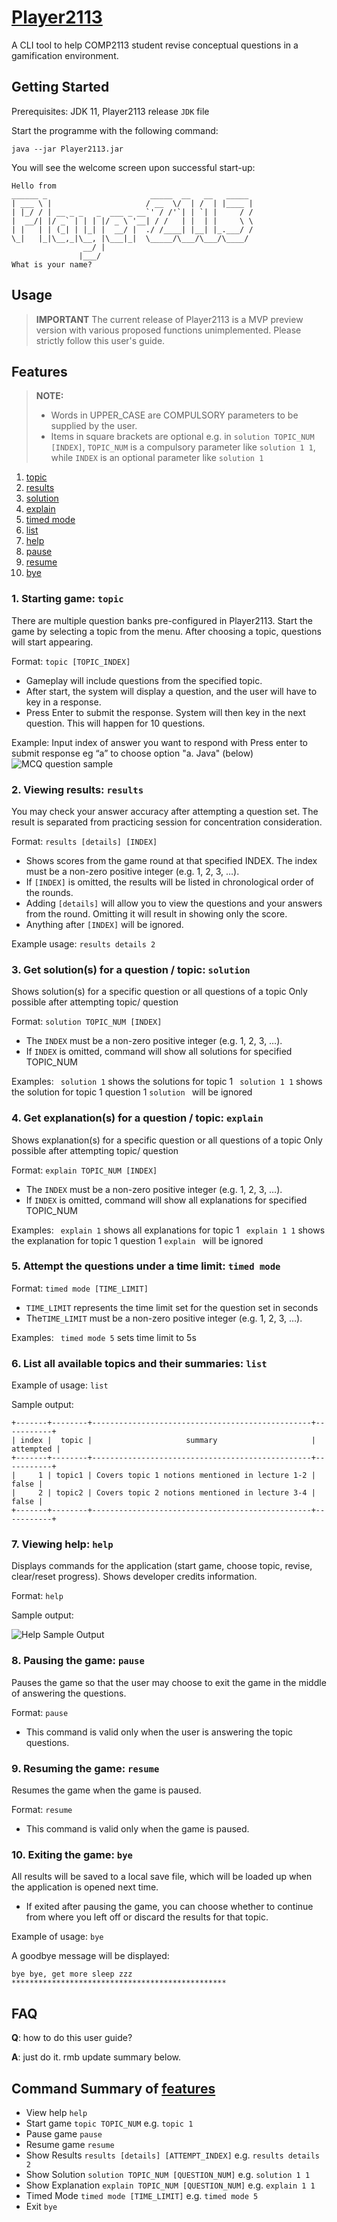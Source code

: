 # [Player2113](https://github.com/AY2324S2-CS2113-F15-1/tp/releases)

A CLI tool to help COMP2113 student revise conceptual questions in a gamification environment.

## Getting Started

Prerequisites: JDK 11, Player2113 release `JDK` file

Start the programme with the following command:

```
java --jar Player2113.jar
```

You will see the welcome screen upon successful start-up:

```
Hello from
______ _                       _____  __   __   _____
| ___ \ |                     / __  \/  | /  | |____ |
| |_/ / | __ _ _   _  ___ _ __`' / /'`| | `| |     / /
|  __/| |/ _` | | | |/ _ \ '__| / /   | |  | |     \ \
| |   | | (_| | |_| |  __/ |  ./ /____| |__| |_.___/ /
\_|   |_|\__,_|\__, |\___|_|  \_____/\___/\___/\____/
                __/ |
               |___/
What is your name?
```
## Usage

> **IMPORTANT**
> The current release of Player2113 is a MVP preview version with various proposed functions unimplemented. Please strictly follow this user's guide.

## Features
> **NOTE:**
> + Words in UPPER_CASE are COMPULSORY parameters to be supplied by the user.
> + Items in square brackets are optional
    e.g. in `solution TOPIC_NUM [INDEX]`, `TOPIC_NUM` is a compulsory parameter like `solution 1 1`,
> while `INDEX` is an optional parameter like `solution 1`

1. [topic](#1-starting-game-topic)
2. [results](#2-viewing-results-results)
3. [solution](#3-get-solutions-for-a-question--topic-solution)
4. [explain](#4-get-explanations-for-a-question--topic-explain)
5. [timed mode](#5-attempt-the-questions-under-a-time-limit-timed-mode)
6. [list](#6-list-all-available-topics-and-their-summaries-list)
7. [help](#7-viewing-help-help)
8. [pause](#8-pausing-the-game-pause)
9. [resume](#9-resuming-the-game-resume)
10. [bye](#10-exiting-the-game-bye)

### 1. Starting game: `topic`
There are multiple question banks pre-configured in Player2113.
Start the game by selecting a topic from the menu. 
After choosing a topic, questions will start appearing.

Format: `topic [TOPIC_INDEX]`

- Gameplay will include questions from the specified topic.
- After start, the system will display a question, and the user will have to key in a response.
- Press Enter to submit the response. System will then key in the next question. This will happen for 10 questions.

Example:
Input index of answer you want to respond with
Press enter to submit response
eg “a” to choose option "a. Java" (below)
![MCQ question sample](./team/img/mcqQuestionType.png)

### 2. Viewing results: `results`

You may check your answer accuracy after attempting a question set. The result is separated from practicing session for concentration consideration.

Format: `results [details] [INDEX]`

- Shows scores from the game round at that specified INDEX. The index must be a  non-zero positive integer (e.g. 1, 2, 3, …).
- If `[INDEX]` is omitted, the results will be listed in chronological order of the rounds.
- Adding `[details]` will allow you to view the questions and your answers from the round. Omitting it will result in showing only the score.
- Anything after `[INDEX]` will be ignored.

Example usage: `results details 2`

### 3. Get solution(s) for a question / topic: `solution`
Shows solution(s) for a specific question or all questions of a topic
Only possible after attempting topic/ question

Format: `solution TOPIC_NUM [INDEX]`

- The `INDEX` must be a non-zero positive integer (e.g. 1, 2, 3, …).
- If `INDEX` is omitted, command will show all solutions for specified TOPIC_NUM

Examples:
` solution 1` shows the solutions for topic 1
` solution 1 1` shows the solution for topic 1 question 1
` solution  ` will be ignored

### 4. Get explanation(s) for a question / topic: `explain`
Shows explanation(s) for a specific question or all questions of a topic
Only possible after attempting topic/ question

Format: `explain TOPIC_NUM [INDEX]`

- The `INDEX` must be a non-zero positive integer (e.g. 1, 2, 3, …).
- If `INDEX` is omitted, command will show all explanations for specified TOPIC_NUM

Examples:
` explain 1` shows all explanations for topic 1
` explain 1 1` shows the explanation for topic 1 question 1
` explain  ` will be ignored

### 5. Attempt the questions under a time limit: `timed mode`

Format: `timed mode [TIME_LIMIT]`

- `TIME_LIMIT` represents the time limit set for the question set in seconds
- The`TIME_LIMIT` must be a non-zero positive integer (e.g. 1, 2, 3, …).

Examples:
` timed mode 5` sets time limit to 5s

### 6. List all available topics and their summaries: `list`

Example of usage: `list`

Sample output:

```
+-------+--------+-------------------------------------------------+-----------+
| index |  topic |                     summary                     | attempted |
+-------+--------+-------------------------------------------------+-----------+
|     1 | topic1 | Covers topic 1 notions mentioned in lecture 1-2 |     false |
|     2 | topic2 | Covers topic 2 notions mentioned in lecture 3-4 |     false |
+-------+--------+-------------------------------------------------+-----------+
```

### 7. Viewing help: `help`
Displays commands for the application (start game, choose topic, revise, clear/reset progress). 
Shows developer credits information.

Format: `help`

Sample output:

![Help Sample Output](./team/img/ug_usage_help.png)


### 8. Pausing the game: `pause`

Pauses the game so that the user may choose to exit the game in the middle of answering the questions.

Format: `pause`

- This command is valid only when the user is answering the topic questions.

### 9. Resuming the game: `resume`

Resumes the game when the game is paused.

Format: `resume`

- This command is valid only when the game is paused.

### 10. Exiting the game: `bye`

All results will be saved to a local save file, which will be loaded up when the application is opened next time.

- If exited after pausing the game, you can choose whether to continue from where you left off or 
discard the results for that topic.

Example of usage: `bye`

A goodbye message will be displayed:

```
bye bye, get more sleep zzz
************************************************
```

## FAQ

**Q**: how to do this user guide?

**A**: just do it. rmb update summary below.

## Command Summary of [features](#features)

* View help `help`
* Start game `topic TOPIC_NUM` e.g. `topic 1`
* Pause game `pause`
* Resume game `resume`
* Show Results `results [details] [ATTEMPT_INDEX]` e.g. `results details 2`
* Show Solution `solution TOPIC_NUM [QUESTION_NUM]` e.g. `solution 1 1`
* Show Explanation `explain TOPIC_NUM [QUESTION_NUM]` e.g. `explain 1 1`
* Timed Mode `timed mode [TIME_LIMIT]` e.g. `timed mode 5`
* Exit `bye`